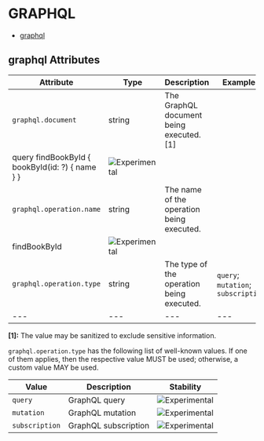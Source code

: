 
<!--- Hugo front matter used to generate the website version of this page:
--->

# GRAPHQL

- [graphql](#graphql)


## graphql Attributes

| Attribute  | Type | Description  | Examples  | Stability |
|---|---|---|---|---|
| `graphql.document` | string | The GraphQL document being executed. [1] | 
query findBookById { bookById(id: ?) { name } } | ![Experimental](https://img.shields.io/badge/-experimental-blue) |
| `graphql.operation.name` | string | The name of the operation being executed.  | 
findBookById | ![Experimental](https://img.shields.io/badge/-experimental-blue) |
| `graphql.operation.type` | string | The type of the operation being executed.  | `query`; `mutation`; `subscription` | ![Experimental](https://img.shields.io/badge/-experimental-blue) |
|---|---|---|---|---|

**[1]:** The value may be sanitized to exclude sensitive information.

`graphql.operation.type` has the following list of well-known values. If one of them applies, then the respective value MUST be used; otherwise, a custom value MAY be used.

| Value  | Description | Stability |
|---|---|---|
| `query` | GraphQL query |  ![Experimental](https://img.shields.io/badge/-experimental-blue) |
| `mutation` | GraphQL mutation |  ![Experimental](https://img.shields.io/badge/-experimental-blue) |
| `subscription` | GraphQL subscription |  ![Experimental](https://img.shields.io/badge/-experimental-blue) |

